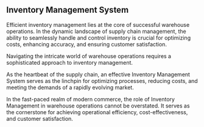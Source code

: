 ## Inventory Management System

Efficient inventory management lies at the core of successful warehouse operations. In the dynamic landscape of supply chain management, the ability to seamlessly handle and control inventory is crucial for optimizing costs, enhancing accuracy, and ensuring customer satisfaction.

Navigating the intricate world of warehouse operations requires a sophisticated approach to inventory management. 

As the heartbeat of the supply chain, an effective Inventory Management System serves as the linchpin for optimizing processes, reducing costs, and meeting the demands of a rapidly evolving market.

In the fast-paced realm of modern commerce, the role of Inventory Management in warehouse operations cannot be overstated. It serves as the cornerstone for achieving operational efficiency, cost-effectiveness, and customer satisfaction.
